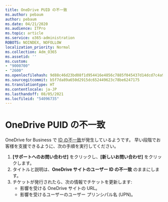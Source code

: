 ```yaml
---
title: OneDrive PUID の不一致
ms.author: pebaum
author: pebaum
ms.date: 04/21/2020
ms.audience: ITPro
ms.topic: article
ms.service: o365-administration
ROBOTS: NOINDEX, NOFOLLOW
localization_priority: Normal
ms.collection: Adm_O365
ms.assetid: ''
ms.custom:
- "9000700"
- "2600"
ms.openlocfilehash: 9d88c46d23bd08f1d954416e4856c7885f045437d14dcd7c4a9c25f0b1288b8f
ms.sourcegitcommit: b5f7da89a650d2915dc652449623c78be6247175
ms.translationtype: HT
ms.contentlocale: ja-JP
ms.lasthandoff: 08/05/2021
ms.locfileid: "54096735"
---
```

# <a name="onedrive-puid-mismatch"></a>OneDrive PUID の不一致

OneDrive for Business で [ID の不一致](https://docs.microsoft.com/sharepoint/troubleshoot/administration/access-denied-or-need-permission-error-sharepoint-online-or-onedrive-for-business#when-accessing-a-onedrive-site)が発生しているようです。 早い段階でお客様を支援できるように、次の手順を実行してください。

1. **[サポートへのお問い合わせ]** をクリックし、**[新しいお問い合わせ]** をクリックします。
2. タイトルと説明は、**OneDrive サイトのユーザー ID の不一致** のままにします。
3. チケットが発行されたら、次の情報でチケットを更新します:
    - 影響を受ける OneDrive サイトの URL。
    - 影響を受けるユーザーのユーザー プリンシパル名 (UPN)。
